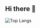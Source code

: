 ## Hi there 👋
![Top Langs](https://github-readme-stats.vercel.app/api/top-langs/?username=samanatt&layout=compact&theme=dark)

